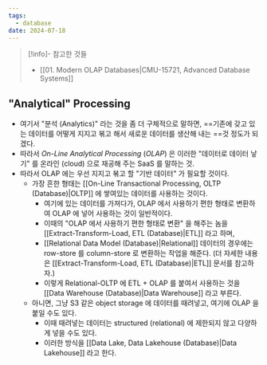 ```yaml
---
tags:
  - database
date: 2024-07-18
---
```

> [!info]- 참고한 것들
> - [[01. Modern OLAP Databases|CMU-15721, Advanced Database Systems]]

## "Analytical" Processing

- 여기서 "분석 (Analytics)" 라는 것을 좀 더 구체적으로 말하면, ==기존에 갖고 있는 데이터를 어떻게 지지고 볶고 해서 새로운 데이터를 생산해 내는 ==것 정도가 되겠다.
- 따라서 *On-Line Analytical Processing* (*OLAP*) 은 이러한 "데이터로 데이터 낳기" 를 온라인 (cloud) 으로 재공해 주는 SaaS 를 말하는 것.
- 따라서 OLAP 에는 우선 지지고 볶고 할 "기반 데이터" 가 필요할 것이다.
	- 가장 흔한 형태는 [[On-Line Transactional Processing, OLTP (Database)|OLTP]] 에 쌓여있는 데이터를 사용하는 것이다.
		- 여기에 있는 데이터를 가져다가, OLAP 에서 사용하기 편한 형태로 변환하여 OLAP 에 넣어 사용하는 것이 일반적이다.
		- 이때의 "OLAP 에서 사용하기 편한 형태로 변환" 을 해주는 놈을 [[Extract-Transform-Load, ETL (Database)|ETL]] 라고 하며,
		- [[Relational Data Model (Database)|Relational]] 데이터의 경우에는 row-store 를 column-store 로 변환하는 작업을 해준다. (더 자세한 내용은 [[Extract-Transform-Load, ETL (Database)|ETL]] 문서를 참고하자.)
		- 이렇게 Relational-OLTP 에 ETL + OLAP 를 붙여서 사용하는 것을 [[Data Warehouse (Database)|Data Warehouse]] 라고 부른다.
	- 아니면, 그냥 S3 같은 object storage 에 데이터를 때려넣고, 여기에 OLAP 을 붙일 수도 있다.
		- 이때 때려넣는 데이터는 structured (relational) 에 제한되지 않고 다양하게 넣을 수도 있다.
		- 이러한 방식을 [[Data Lake, Data Lakehouse (Database)|Data Lakehouse]] 라고 한다.